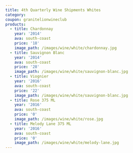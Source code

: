 ```yaml
---
title: 4th Quarterly Wine Shipments Whites
category:
coupon: granitelionwineclub
products:
  - title: Chardonnay
    year: '2014'
    ava: south-coast
    price: '18'
    image_path: /images/wine/white/chardonnay.jpg
  - title: Sauvignon Blanc
    year: '2014'
    ava: south-coast
    price: '28'
    image_path: /images/wine/white/sauvignon-blanc.jpg
  - title: Viognier
    year: '2016'
    ava: south-coast
    price: '22'
    image_path: /images/wine/white/sauvignon-blanc.jpg
  - title: Rose 375 ML
    year: '2016'
    ava: south-coast
    price: '0'
    image_path: /images/wine/white/rose.jpg
  - title: Melody Lane 375 ML
    year: '2016'
    ava: south-coast
    price: '0'
    image_path: /images/wine/white/melody-lane.jpg
---
```



